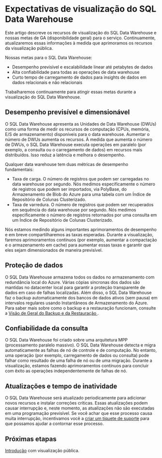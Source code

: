 <properties
   pageTitle="Expectativas de visualização do SQL Data Warehouse | Microsoft Azure"
   description="Resumo dos recursos da visualização pública e nossas metas para disponibilidade geral do SQL Data Warehouse."
   services="sql-data-warehouse"
   documentationCenter="NA"
   authors="happynicolle"
   manager="barbkess"
   editor=""/>

<tags
   ms.service="sql-data-warehouse"
   ms.devlang="NA"
   ms.topic="get-started-article"
   ms.tgt_pltfrm="NA"
   ms.workload="data-services"
   ms.date="06/11/2016"
   ms.author="nicw;barbkess;sonyama"/>


# Expectativas de visualização do SQL Data Warehouse

Este artigo descreve os recursos de visualização do SQL Data Warehouse e nossas metas de GA (disponibilidade geral) para o serviço. Continuamente, atualizaremos essas informações à medida que aprimoramos os recursos da visualização pública.

Nossas metas para o SQL Data Warehouse:

- Desempenho previsível e escalabilidade linear até petabytes de dados
- Alta confiabilidade para todas as operações de data warehouse
- Curto tempo de carregamento de dados para insights de dados em dados relacionais e não relacionais

Trabalharemos continuamente para atingir essas metas durante a visualização do SQL Data Warehouse.

## Desempenho previsível e dimensionável

O SQL Data Warehouse apresenta as Unidades de Data Warehouse (DWUs) como uma forma de medir os recursos de computação (CPUs, memória, E/S de armazenamento) disponíveis para o data warehouse. Aumentar o número de DWUs aumenta os recursos. À medida que aumenta o número de DWUs, o SQL Data Warehouse executa operações em paralelo (por exemplo, a consulta ou o carregamento de dados) em recursos mais distribuídos. Isso reduz a latência e melhora o desempenho.

Qualquer data warehouse tem duas métricas de desempenho fundamentais:

- Taxa de carga. O número de registros que podem ser carregadas no data warehouse por segundo. Nós medimos especificamente o número de registros que podem ser importados, via PolyBase, do Armazenamento de Blob do Azure para uma tabela com um Índice de Repositório de Colunas Clusterizado.
- Taxa de varredura. O número de registros que podem ser recuperados em sequência do data warehouse por segundo. Nós medimos especificamente o número de registros retornados por uma consulta em um Índice de Repositório de Colunas Clusterizado.

Nós estamos medindo alguns importantes aprimoramentos de desempenho e em breve compartilharemos as taxas esperadas. Durante a visualização, faremos aprimoramentos contínuos (por exemplo, aumentar a compactação e o armazenamento em cache) para aumentar essas taxas e garantir que eles sejam dimensionados de maneira previsível.

## Proteção de dados

O SQL Data Warehouse armazena todos os dados no armazenamento com redundância local do Azure. Várias cópias síncronas dos dados são mantidas no datacenter local para garantir a proteção transparente de dados em caso de falhas localizadas. Além disso, o SQL Data Warehouse faz o backup automaticamente dos bancos de dados ativos (sem pausa) em intervalos regulares usando Instantâneos de Armazenamento do Azure. Para saber mais sobre como o backup e a restauração funcionam, consulte a [Visão de Geral do Backup e da Restauração ][].

## Confiabilidade da consulta

O SQL Data Warehouse foi criado sobre uma arquitetura MPP (processamento paralelo massivo). O SQL Data Warehouse detecta e migra automaticamente as falhas de nó de controle e de computação. No entanto, uma operação (por exemplo, carregamento de dados ou consulta) pode falhar como resultado de uma falha de nó ou de uma migração. Durante a visualização, estamos fazendo aprimoramentos contínuos para concluir com êxito as operações independentemente de falhas de nó.

## Atualizações e tempo de inatividade

O SQL Data Warehouse será atualizado periodicamente para adicionar novos recursos e instalar correções críticas. Essas atualizações podem causar interrupção e, neste momento, as atualizações não são executadas em uma programação previsível. Se você achar que esse processo causa muita interrupção, incentivamos você a [criar um tíquete de suporte][] para que possamos ajudar a contornar esse processo.

## Próximas etapas

[Introdução][] com visualização pública.

<!--Image references-->

<!--Article references-->
[criar um tíquete de suporte]: ./sql-data-warehouse-get-started-create-support-ticket.md
[Introdução]: ./sql-data-warehouse-get-started-provision.md
[Visão de Geral do Backup e da Restauração ]: ./sql-data-warehouse-restore-database-overview.md

<!--MSDN references-->

<!--Other Web references-->

<!---HONumber=AcomDC_0615_2016-->